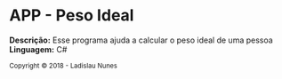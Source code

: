# APP - Peso Ideal
 <strong>Descrição:</strong> Esse programa ajuda a calcular o peso ideal de uma pessoa <br>
 <strong>Linguagem:</strong> C# <br>
 
 <small>Copyright &copy; 2018 - Ladislau Nunes</small>
